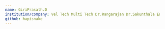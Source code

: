 ```yaml
---
name: GiriPrasath.D
institution/company: Vel Tech Multi Tech Dr.Rangarajan Dr.Sakunthala Engineering College(Autonomous)
github: hapisnake
---
```

